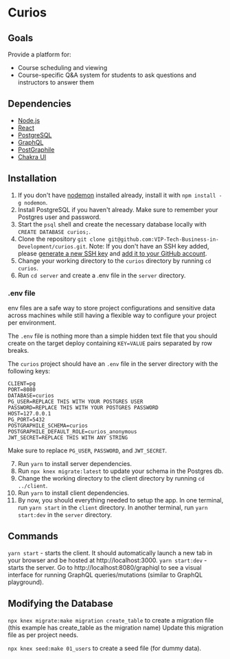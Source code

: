 # Curios

## Goals
Provide a platform for:
- Course scheduling and viewing
- Course-specific Q&A system for students to ask questions and instructors to answer them

## Dependencies
- [Node.js](https://nodejs.org/en/)
- [React](https://reactjs.org/)
- [PostgreSQL](https://www.postgresql.org/)
- [GraphQL](https://graphql.org/)
- [PostGraphile](https://www.graphile.org/postgraphile/)
- [Chakra UI](https://chakra-ui.com/)

## Installation
1. If you don't have [nodemon](https://www.npmjs.com/package/nodemon) installed already, install it with `npm install -g nodemon`.
2. Install PostgreSQL if you haven't already. Make sure to remember your Postgres user and password.
3. Start the `psql` shell and create the necessary database locally with `CREATE DATABASE curios;`.
4. Clone the repository `git clone git@github.com:VIP-Tech-Business-in-Development/curios.git`. Note: If you don't have an SSH key added, please [generate a new SSH key](https://docs.github.com/en/github/authenticating-to-github/connecting-to-github-with-ssh/generating-a-new-ssh-key-and-adding-it-to-the-ssh-agent) and [add it to your GitHub account](https://docs.github.com/en/github/authenticating-to-github/connecting-to-github-with-ssh/adding-a-new-ssh-key-to-your-github-account).
5. Change your working directory to the `curios` directory by running `cd curios`.
6. Run `cd server` and create a .env file in the `server` directory.

### .env file
env files are a safe way to store project configurations and sensitive data across machines while still having a flexible way to configure your project per environment.

The `.env` file is nothing more than a simple hidden text file that you should create on the target deploy containing `KEY=VALUE` pairs separated by row breaks.

The `curios` project should have an `.env` file in the server directory with the following keys:
```
CLIENT=pg
PORT=8080
DATABASE=curios
PG_USER=REPLACE THIS WITH YOUR POSTGRES USER
PASSWORD=REPLACE THIS WITH YOUR POSTGRES PASSWORD
HOST=127.0.0.1
PG_PORT=5432
POSTGRAPHILE_SCHEMA=curios
POSTGRAPHILE_DEFAULT_ROLE=curios_anonymous
JWT_SECRET=REPLACE THIS WITH ANY STRING
```
Make sure to replace `PG_USER`, `PASSWORD`, and `JWT_SECRET`.

7. Run `yarn` to install server dependencies.
8. Run `npx knex migrate:latest` to update your schema in the Postgres db.
9. Change the working directory to the client directory by running `cd ../client`.
10. Run `yarn` to install client dependencies.
11. By now, you should everything needed to setup the app. In one terminal, run `yarn start` in the `client` directory. In another terminal, run `yarn start:dev` in the `server` directory.

## Commands
`yarn start` - starts the client. It should automatically launch a new tab in your browser and be hosted at http://localhost:3000.
`yarn start:dev` - starts the server. Go to http://localhost:8080/graphiql to see a visual interface for running GraphQL queries/mutations (similar to GraphQL playground).

## Modifying the Database
`npx knex migrate:make migration create_table` to create a migration file (this example has create_table as the migration name)
Update this migration file as per project needs.

`npx knex seed:make 01_users` to create a seed file (for dummy data).
